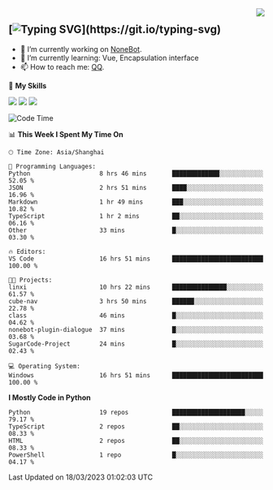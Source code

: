 <a href="#">
  <img align="right" src="https://github-readme-stats.vercel.app/api?username=mute23-code&count_private=true&show_icons=true&bg_color=15,f2f7fd,E0EAFC" />
</a>

[![Typing SVG](https://readme-typing-svg.herokuapp.com?size=25&duration=2500&color=8C43EA&vCenter=true&width=200&height=40&lines=Hi+there+%F0%9F%91%8B%F0%9F%8F%BB;I'm+mute.)](https://git.io/typing-svg)
-----


- 🔭 I’m currently working on [NoneBot](https://github.com/nonebot).
- 🌱 I’m currently learning: Vue, Encapsulation interface
- 📫 How to reach me: [QQ](http://wpa.qq.com/msgrd?v=3&uin=2740324073&site=qq&menu=yes).


🌟 **My Skills** 

![](https://img.shields.io/badge/-Python-3e74a2?style=flat-square&logo=Python&logoColor=fff)
![](https://img.shields.io/badge/-Node.js-339933?style=flat-square&logo=Node.js&logoColor=fff)
![](https://img.shields.io/badge/-Vue-4fc08d?style=flat-square&logo=Vue.js&logoColor=fff)

<!--START_SECTION:waka-->
![Code Time](http://img.shields.io/badge/Code%20Time-86%20hrs%209%20mins-blue)

📊 **This Week I Spent My Time On** 

```text
🕑︎ Time Zone: Asia/Shanghai

💬 Programming Languages: 
Python                   8 hrs 46 mins       █████████████░░░░░░░░░░░░   52.05 % 
JSON                     2 hrs 51 mins       ████░░░░░░░░░░░░░░░░░░░░░   16.96 % 
Markdown                 1 hr 49 mins        ███░░░░░░░░░░░░░░░░░░░░░░   10.82 % 
TypeScript               1 hr 2 mins         ██░░░░░░░░░░░░░░░░░░░░░░░   06.16 % 
Other                    33 mins             █░░░░░░░░░░░░░░░░░░░░░░░░   03.30 % 

🔥 Editors: 
VS Code                  16 hrs 51 mins      █████████████████████████   100.00 % 

🐱‍💻 Projects: 
linxi                    10 hrs 22 mins      ███████████████░░░░░░░░░░   61.57 % 
cube-nav                 3 hrs 50 mins       ██████░░░░░░░░░░░░░░░░░░░   22.78 % 
class                    46 mins             █░░░░░░░░░░░░░░░░░░░░░░░░   04.62 % 
nonebot-plugin-dialogue  37 mins             █░░░░░░░░░░░░░░░░░░░░░░░░   03.68 % 
SugarCode-Project        24 mins             █░░░░░░░░░░░░░░░░░░░░░░░░   02.43 % 

💻 Operating System: 
Windows                  16 hrs 51 mins      █████████████████████████   100.00 % 
```

**I Mostly Code in Python** 

```text
Python                   19 repos            ████████████████████░░░░░   79.17 % 
TypeScript               2 repos             ██░░░░░░░░░░░░░░░░░░░░░░░   08.33 % 
HTML                     2 repos             ██░░░░░░░░░░░░░░░░░░░░░░░   08.33 % 
PowerShell               1 repo              █░░░░░░░░░░░░░░░░░░░░░░░░   04.17 % 
```




 Last Updated on 18/03/2023 01:02:03 UTC
<!--END_SECTION:waka-->
